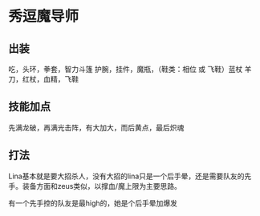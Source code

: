 # 秀逗魔导师

## 出装
吃，头环，拳套，智力斗篷
护腕，挂件，魔瓶，（鞋类：相位 或 飞鞋）蓝杖
羊刀，红杖，血精，飞鞋

## 技能加点
先满龙破，再满光击阵，有大加大，而后黄点，最后炽魂

## 打法
Lina基本就是要大招杀人，没有大招的lina只是一个后手晕，还是需要队友的先手。装备方面和zeus类似，以撑血/魔上限为主要思路。

有一个先手控的队友是最high的，她是个后手晕加爆发
